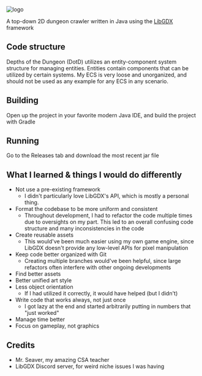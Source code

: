 ![logo](https://github.com/shoebob15/DotD/assets/55066087/c52341f5-c11e-4af0-9992-cda9c8c42d14)

A top-down 2D dungeon crawler written in Java using the [LibGDX](https://github.com/libgdx/libgdx) framework


## Code structure
Depths of the Dungeon (DotD) utilizes an entity-component system structure for managing entities. Entities contain components that can be utilized by certain systems. My ECS is very loose and unorganized, and should not be used as any example for any ECS in any scenario.

## Building
Open up the project in your favorite modern Java IDE, and build the project with Gradle

## Running
Go to the Releases tab and download the most recent jar file

## What I learned & things I would do differently
* Not use a pre-existing framework
  * I didn't particularly love LibGDX's API, which is mostly a personal thing.
* Format the codebase to be more uniform and consistent
  * Throughout development, I had to refactor the code multiple times due to oversights on my part. This led to an overall confusing code structure and many inconsistencies in the code
* Create reusable assets
  * This would've been much easier using my own game engine, since LibGDX doesn't provide any low-level APIs for pixel manipulation
* Keep code better organized with Git
  * Creating multiple branches would've been helpful, since large refactors often interfere with other ongoing developments
* Find better assets
* Better unified art style
* Less object orientation
  * If I had utilized it correctly, it would have helped (but I didn't)
* Write code that works always, not just once
  * I got lazy at the end and started arbitrarily putting in numbers that "just worked"
* Manage time better
* Focus on gameplay, not graphics    

## Credits
* Mr. Seaver, my amazing CSA teacher
* LibGDX Discord server, for weird niche issues I was having
